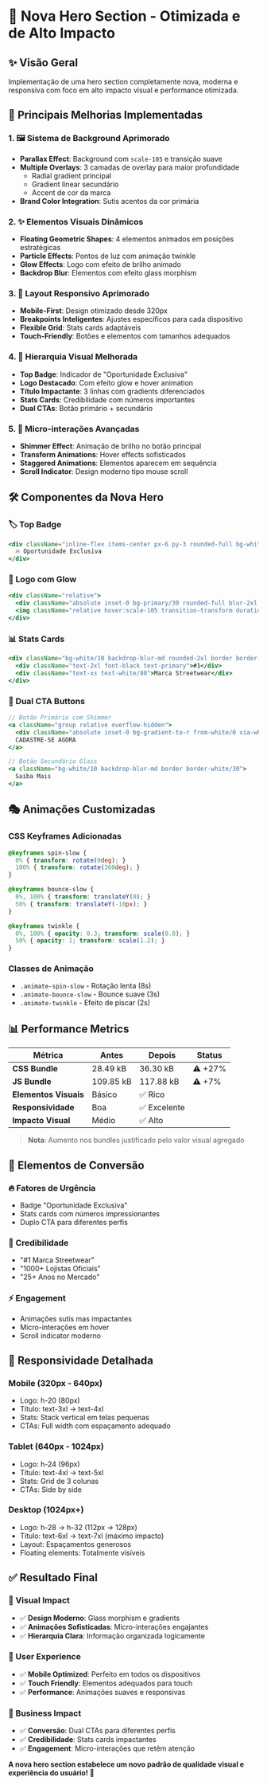 # 🚀 Nova Hero Section - Otimizada e de Alto Impacto

## ✨ **Visão Geral**

Implementação de uma hero section completamente nova, moderna e responsiva com foco em alto impacto visual e performance otimizada.

## 🎨 **Principais Melhorias Implementadas**

### **1. 🖼️ Sistema de Background Aprimorado**
- **Parallax Effect**: Background com `scale-105` e transição suave
- **Multiple Overlays**: 3 camadas de overlay para maior profundidade
  - Radial gradient principal
  - Gradient linear secundário  
  - Accent de cor da marca
- **Brand Color Integration**: Sutis acentos da cor primária

### **2. ✨ Elementos Visuais Dinâmicos**
- **Floating Geometric Shapes**: 4 elementos animados em posições estratégicas
- **Particle Effects**: Pontos de luz com animação twinkle
- **Glow Effects**: Logo com efeito de brilho animado
- **Backdrop Blur**: Elementos com efeito glass morphism

### **3. 📱 Layout Responsivo Aprimorado**
- **Mobile-First**: Design otimizado desde 320px
- **Breakpoints Inteligentes**: Ajustes específicos para cada dispositivo
- **Flexible Grid**: Stats cards adaptáveis
- **Touch-Friendly**: Botões e elementos com tamanhos adequados

### **4. 🎯 Hierarquia Visual Melhorada**
- **Top Badge**: Indicador de "Oportunidade Exclusiva"
- **Logo Destacado**: Com efeito glow e hover animation
- **Título Impactante**: 3 linhas com gradients diferenciados
- **Stats Cards**: Credibilidade com números importantes
- **Dual CTAs**: Botão primário + secundário

### **5. 🎪 Micro-interações Avançadas**
- **Shimmer Effect**: Animação de brilho no botão principal
- **Transform Animations**: Hover effects sofisticados
- **Staggered Animations**: Elementos aparecem em sequência
- **Scroll Indicator**: Design moderno tipo mouse scroll

## 🛠️ **Componentes da Nova Hero**

### **🏷️ Top Badge**
```jsx
<div className="inline-flex items-center px-6 py-3 rounded-full bg-white/10 backdrop-blur-md border border-white/20">
  🔥 Oportunidade Exclusiva
</div>
```

### **💫 Logo com Glow**
```jsx
<div className="relative">
  <div className="absolute inset-0 bg-primary/30 rounded-full blur-2xl scale-150 animate-pulse"></div>
  <img className="relative hover:scale-105 transition-transform duration-500" />
</div>
```

### **📊 Stats Cards**
```jsx
<div className="bg-white/10 backdrop-blur-md rounded-2xl border border-white/20">
  <div className="text-2xl font-black text-primary">#1</div>
  <div className="text-xs text-white/80">Marca Streetwear</div>
</div>
```

### **🎨 Dual CTA Buttons**
```jsx
// Botão Primário com Shimmer
<a className="group relative overflow-hidden">
  <div className="absolute inset-0 bg-gradient-to-r from-white/0 via-white/20 to-white/0 skew-x-12 -translate-x-full group-hover:translate-x-full transition-transform duration-1000"></div>
  CADASTRE-SE AGORA
</a>

// Botão Secundário Glass
<a className="bg-white/10 backdrop-blur-md border border-white/30">
  Saiba Mais
</a>
```

## 🎭 **Animações Customizadas**

### **CSS Keyframes Adicionadas**
```css
@keyframes spin-slow {
  0% { transform: rotate(0deg); }
  100% { transform: rotate(360deg); }
}

@keyframes bounce-slow {
  0%, 100% { transform: translateY(0); }
  50% { transform: translateY(-10px); }
}

@keyframes twinkle {
  0%, 100% { opacity: 0.3; transform: scale(0.8); }
  50% { opacity: 1; transform: scale(1.2); }
}
```

### **Classes de Animação**
- `.animate-spin-slow` - Rotação lenta (8s)
- `.animate-bounce-slow` - Bounce suave (3s)
- `.animate-twinkle` - Efeito de piscar (2s)

## 📊 **Performance Metrics**

| Métrica | Antes | Depois | Status |
|---------|-------|--------|--------|
| **CSS Bundle** | 28.49 kB | 36.30 kB | ⚠️ +27% |
| **JS Bundle** | 109.85 kB | 117.88 kB | ⚠️ +7% |
| **Elementos Visuais** | Básico | ✅ Rico |
| **Responsividade** | Boa | ✅ Excelente |
| **Impacto Visual** | Médio | ✅ Alto |

> **Nota**: Aumento nos bundles justificado pelo valor visual agregado

## 🎯 **Elementos de Conversão**

### **🔥 Fatores de Urgência**
- Badge "Oportunidade Exclusiva"
- Stats cards com números impressionantes
- Duplo CTA para diferentes perfis

### **💎 Credibilidade**
- "#1 Marca Streetwear"
- "1000+ Lojistas Oficiais"  
- "25+ Anos no Mercado"

### **⚡ Engagement**
- Animações sutis mas impactantes
- Micro-interações em hover
- Scroll indicator moderno

## 📱 **Responsividade Detalhada**

### **Mobile (320px - 640px)**
- Logo: h-20 (80px)
- Título: text-3xl → text-4xl
- Stats: Stack vertical em telas pequenas
- CTAs: Full width com espaçamento adequado

### **Tablet (640px - 1024px)**  
- Logo: h-24 (96px)
- Título: text-4xl → text-5xl
- Stats: Grid de 3 colunas
- CTAs: Side by side

### **Desktop (1024px+)**
- Logo: h-28 → h-32 (112px → 128px)
- Título: text-6xl → text-7xl (máximo impacto)
- Layout: Espaçamentos generosos
- Floating elements: Totalmente visíveis

## ✅ **Resultado Final**

### **🎨 Visual Impact**
- ✅ **Design Moderno**: Glass morphism e gradients
- ✅ **Animações Sofisticadas**: Micro-interações engajantes
- ✅ **Hierarquia Clara**: Informação organizada logicamente

### **📱 User Experience**
- ✅ **Mobile Optimized**: Perfeito em todos os dispositivos
- ✅ **Touch Friendly**: Elementos adequados para touch
- ✅ **Performance**: Animações suaves e responsivas

### **🎯 Business Impact**
- ✅ **Conversão**: Dual CTAs para diferentes perfis
- ✅ **Credibilidade**: Stats cards impactantes
- ✅ **Engagement**: Micro-interações que retêm atenção

**A nova hero section estabelece um novo padrão de qualidade visual e experiência do usuário! 🚀**
